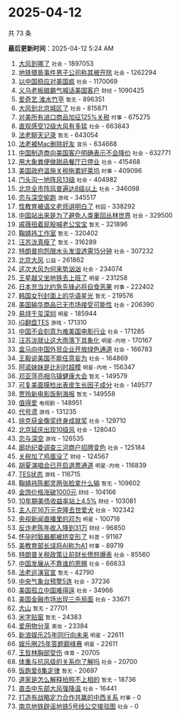 # 2025-04-12

共 73 条


<!-- BEGIN -->

**最后更新时间**：2025-04-12 5:24 AM
1. [大风到哪了](https://m.weibo.cn/search?containerid=100103type%3D1%26t%3D10%26q%3D%23%E5%A4%A7%E9%A3%8E%E5%88%B0%E5%93%AA%E4%BA%86%23&stream_entry_id=31&isnewpage=1&extparam=seat%3D1%26realpos%3D1%26lcate%3D5001%26filter_type%3Drealtimehot%26band_rank%3D1%26c_type%3D31%26dgr%3D0%26flag%3D2%26cate%3D5001%26q%3D%2523%25E5%25A4%25A7%25E9%25A3%258E%25E5%2588%25B0%25E5%2593%25AA%25E4%25BA%2586%2523%26stream_entry_id%3D31%26pos%3D0%26display_time%3D1744389203%26pre_seqid%3D17443892030539392439895) `社会` - 1897053
2. [地铁猥亵事件男子公司称其被开除](https://m.weibo.cn/search?containerid=100103type%3D1%26t%3D10%26q%3D%23%E5%9C%B0%E9%93%81%E7%8C%A5%E4%BA%B5%E4%BA%8B%E4%BB%B6%E7%94%B7%E5%AD%90%E5%85%AC%E5%8F%B8%E7%A7%B0%E5%85%B6%E8%A2%AB%E5%BC%80%E9%99%A4%23&stream_entry_id=31&isnewpage=1&extparam=seat%3D1%26realpos%3D2%26lcate%3D5001%26filter_type%3Drealtimehot%26band_rank%3D2%26c_type%3D31%26dgr%3D0%26flag%3D2%26cate%3D5001%26q%3D%2523%25E5%259C%25B0%25E9%2593%2581%25E7%258C%25A5%25E4%25BA%25B5%25E4%25BA%258B%25E4%25BB%25B6%25E7%2594%25B7%25E5%25AD%2590%25E5%2585%25AC%25E5%258F%25B8%25E7%25A7%25B0%25E5%2585%25B6%25E8%25A2%25AB%25E5%25BC%2580%25E9%2599%25A4%2523%26stream_entry_id%3D31%26pos%3D1%26display_time%3D1744389203%26pre_seqid%3D17443892030539392439895) `社会` - 1262294
3. [以中国稳应对美国疯](https://m.weibo.cn/search?containerid=100103type%3D1%26t%3D10%26q%3D%23%E4%BB%A5%E4%B8%AD%E5%9B%BD%E7%A8%B3%E5%BA%94%E5%AF%B9%E7%BE%8E%E5%9B%BD%E7%96%AF%23&stream_entry_id=31&isnewpage=1&extparam=seat%3D1%26realpos%3D3%26lcate%3D5001%26filter_type%3Drealtimehot%26band_rank%3D3%26c_type%3D31%26dgr%3D0%26flag%3D0%26cate%3D5001%26q%3D%2523%25E4%25BB%25A5%25E4%25B8%25AD%25E5%259B%25BD%25E7%25A8%25B3%25E5%25BA%2594%25E5%25AF%25B9%25E7%25BE%258E%25E5%259B%25BD%25E7%2596%25AF%2523%26stream_entry_id%3D31%26pos%3D2%26display_time%3D1744389203%26pre_seqid%3D17443892030539392439895) `社会` - 1170069
4. [义乌老板娘霸气喊话美国客户](https://m.weibo.cn/search?containerid=100103type%3D1%26t%3D10%26q%3D%23%E4%B9%89%E4%B9%8C%E8%80%81%E6%9D%BF%E5%A8%98%E9%9C%B8%E6%B0%94%E5%96%8A%E8%AF%9D%E7%BE%8E%E5%9B%BD%E5%AE%A2%E6%88%B7%23&stream_entry_id=31&isnewpage=1&extparam=seat%3D1%26realpos%3D4%26lcate%3D5001%26filter_type%3Drealtimehot%26band_rank%3D4%26c_type%3D31%26dgr%3D0%26flag%3D1%26cate%3D5001%26q%3D%2523%25E4%25B9%2589%25E4%25B9%258C%25E8%2580%2581%25E6%259D%25BF%25E5%25A8%2598%25E9%259C%25B8%25E6%25B0%2594%25E5%2596%258A%25E8%25AF%259D%25E7%25BE%258E%25E5%259B%25BD%25E5%25AE%25A2%25E6%2588%25B7%2523%26stream_entry_id%3D31%26pos%3D3%26display_time%3D1744389203%26pre_seqid%3D17443892030539392439895) `财经` - 1090425
5. [爱奇艺 淮水竹亭](https://m.weibo.cn/search?containerid=100103type%3D1%26t%3D10%26q%3D%E7%88%B1%E5%A5%87%E8%89%BA+%E6%B7%AE%E6%B0%B4%E7%AB%B9%E4%BA%AD&stream_entry_id=31&isnewpage=1&extparam=seat%3D1%26realpos%3D5%26lcate%3D5001%26filter_type%3Drealtimehot%26band_rank%3D5%26c_type%3D31%26dgr%3D0%26flag%3D2%26cate%3D5001%26q%3D%25E7%2588%25B1%25E5%25A5%2587%25E8%2589%25BA%2520%25E6%25B7%25AE%25E6%25B0%25B4%25E7%25AB%25B9%25E4%25BA%25AD%26stream_entry_id%3D31%26pos%3D4%26display_time%3D1744389203%26pre_seqid%3D17443892030539392439895) `暂无` - 896351
6. [大风到北京城区了](https://m.weibo.cn/search?containerid=100103type%3D1%26t%3D10%26q%3D%23%E5%A4%A7%E9%A3%8E%E5%88%B0%E5%8C%97%E4%BA%AC%E5%9F%8E%E5%8C%BA%E4%BA%86%23&stream_entry_id=31&isnewpage=1&extparam=seat%3D1%26realpos%3D6%26lcate%3D5001%26filter_type%3Drealtimehot%26band_rank%3D6%26c_type%3D31%26dgr%3D0%26flag%3D0%26cate%3D5001%26q%3D%2523%25E5%25A4%25A7%25E9%25A3%258E%25E5%2588%25B0%25E5%258C%2597%25E4%25BA%25AC%25E5%259F%258E%25E5%258C%25BA%25E4%25BA%2586%2523%26stream_entry_id%3D31%26pos%3D5%26display_time%3D1744389203%26pre_seqid%3D17443892030539392439895) `社会` - 815871
7. [对美所有进口商品加征125%关税](https://m.weibo.cn/search?containerid=100103type%3D1%26t%3D10%26q%3D%23%E5%AF%B9%E7%BE%8E%E6%89%80%E6%9C%89%E8%BF%9B%E5%8F%A3%E5%95%86%E5%93%81%E5%8A%A0%E5%BE%81125%25%E5%85%B3%E7%A8%8E%23&stream_entry_id=31&isnewpage=1&extparam=seat%3D1%26realpos%3D7%26lcate%3D5001%26filter_type%3Drealtimehot%26band_rank%3D7%26c_type%3D31%26dgr%3D0%26flag%3D16%26cate%3D5001%26q%3D%2523%25E5%25AF%25B9%25E7%25BE%258E%25E6%2589%2580%25E6%259C%2589%25E8%25BF%259B%25E5%258F%25A3%25E5%2595%2586%25E5%2593%2581%25E5%258A%25A0%25E5%25BE%2581125%2525%25E5%2585%25B3%25E7%25A8%258E%2523%26stream_entry_id%3D31%26pos%3D7%26display_time%3D1744389203%26pre_seqid%3D17443892030539392439895) `时事` - 675275
8. [直观感受12级大风有多猛](https://m.weibo.cn/search?containerid=100103type%3D1%26t%3D10%26q%3D%23%E7%9B%B4%E8%A7%82%E6%84%9F%E5%8F%9712%E7%BA%A7%E5%A4%A7%E9%A3%8E%E6%9C%89%E5%A4%9A%E7%8C%9B%23&stream_entry_id=31&isnewpage=1&extparam=seat%3D1%26band_rank%3D33%26filter_type%3Drealtimehot%26c_type%3D31%26pos%3D32%26cate%3D5001%26lcate%3D5001%26stream_entry_id%3D31%26q%3D%2523%25E7%259B%25B4%25E8%25A7%2582%25E6%2584%259F%25E5%258F%259712%25E7%25BA%25A7%25E5%25A4%25A7%25E9%25A3%258E%25E6%259C%2589%25E5%25A4%259A%25E7%258C%259B%2523%26realpos%3D33%26dgr%3D0%26flag%3D1%26display_time%3D1744392197%26pre_seqid%3D174439219751003235772154) `社会` - 663843
9. [法老聊天记录](https://m.weibo.cn/search?containerid=100103type%3D1%26t%3D10%26q%3D%23%E6%B3%95%E8%80%81%E8%81%8A%E5%A4%A9%E8%AE%B0%E5%BD%95%23&stream_entry_id=31&isnewpage=1&extparam=seat%3D1%26realpos%3D8%26lcate%3D5001%26filter_type%3Drealtimehot%26band_rank%3D8%26c_type%3D31%26dgr%3D0%26flag%3D2%26cate%3D5001%26q%3D%2523%25E6%25B3%2595%25E8%2580%2581%25E8%2581%258A%25E5%25A4%25A9%25E8%25AE%25B0%25E5%25BD%2595%2523%26stream_entry_id%3D31%26pos%3D8%26display_time%3D1744389203%26pre_seqid%3D17443892030539392439895) `暂无` - 643054
10. [法老被Mac删除好友](https://m.weibo.cn/search?containerid=100103type%3D1%26t%3D10%26q%3D%23%E6%B3%95%E8%80%81%E8%A2%ABMac%E5%88%A0%E9%99%A4%E5%A5%BD%E5%8F%8B%23&stream_entry_id=31&isnewpage=1&extparam=seat%3D1%26realpos%3D13%26lcate%3D5001%26filter_type%3Drealtimehot%26band_rank%3D13%26c_type%3D31%26dgr%3D0%26flag%3D1%26cate%3D5001%26q%3D%2523%25E6%25B3%2595%25E8%2580%2581%25E8%25A2%25ABMac%25E5%2588%25A0%25E9%2599%25A4%25E5%25A5%25BD%25E5%258F%258B%2523%26stream_entry_id%3D31%26pos%3D13%26display_time%3D1744389203%26pre_seqid%3D17443892030539392439895) `音乐` - 634668
11. [中国制造商向美国客户明确表示不会降价](https://m.weibo.cn/search?containerid=100103type%3D1%26t%3D10%26q%3D%23%E4%B8%AD%E5%9B%BD%E5%88%B6%E9%80%A0%E5%95%86%E5%90%91%E7%BE%8E%E5%9B%BD%E5%AE%A2%E6%88%B7%E6%98%8E%E7%A1%AE%E8%A1%A8%E7%A4%BA%E4%B8%8D%E4%BC%9A%E9%99%8D%E4%BB%B7%23&stream_entry_id=31&isnewpage=1&extparam=seat%3D1%26band_rank%3D5%26filter_type%3Drealtimehot%26c_type%3D31%26pos%3D4%26cate%3D5001%26lcate%3D5001%26stream_entry_id%3D31%26q%3D%2523%25E4%25B8%25AD%25E5%259B%25BD%25E5%2588%25B6%25E9%2580%25A0%25E5%2595%2586%25E5%2590%2591%25E7%25BE%258E%25E5%259B%25BD%25E5%25AE%25A2%25E6%2588%25B7%25E6%2598%258E%25E7%25A1%25AE%25E8%25A1%25A8%25E7%25A4%25BA%25E4%25B8%258D%25E4%25BC%259A%25E9%2599%258D%25E4%25BB%25B7%2523%26realpos%3D5%26dgr%3D0%26flag%3D1%26display_time%3D1744392197%26pre_seqid%3D174439219751003235772154) `社会` - 632771
12. [用大象粪便做甜品餐厅已停业](https://m.weibo.cn/search?containerid=100103type%3D1%26t%3D10%26q%3D%23%E7%94%A8%E5%A4%A7%E8%B1%A1%E7%B2%AA%E4%BE%BF%E5%81%9A%E7%94%9C%E5%93%81%E9%A4%90%E5%8E%85%E5%B7%B2%E5%81%9C%E4%B8%9A%23&stream_entry_id=31&isnewpage=1&extparam=seat%3D1%26realpos%3D9%26lcate%3D5001%26filter_type%3Drealtimehot%26band_rank%3D9%26c_type%3D31%26dgr%3D0%26flag%3D0%26cate%3D5001%26q%3D%2523%25E7%2594%25A8%25E5%25A4%25A7%25E8%25B1%25A1%25E7%25B2%25AA%25E4%25BE%25BF%25E5%2581%259A%25E7%2594%259C%25E5%2593%2581%25E9%25A4%2590%25E5%258E%2585%25E5%25B7%25B2%25E5%2581%259C%25E4%25B8%259A%2523%26stream_entry_id%3D31%26pos%3D9%26display_time%3D1744389203%26pre_seqid%3D17443892030539392439895) `社会` - 415468
13. [美国政府滥施关税拖累好莱坞](https://m.weibo.cn/search?containerid=100103type%3D1%26t%3D10%26q%3D%23%E7%BE%8E%E5%9B%BD%E6%94%BF%E5%BA%9C%E6%BB%A5%E6%96%BD%E5%85%B3%E7%A8%8E%E6%8B%96%E7%B4%AF%E5%A5%BD%E8%8E%B1%E5%9D%9E%23&stream_entry_id=31&isnewpage=1&extparam=seat%3D1%26realpos%3D10%26lcate%3D5001%26filter_type%3Drealtimehot%26band_rank%3D10%26c_type%3D31%26dgr%3D0%26flag%3D1%26cate%3D5001%26q%3D%2523%25E7%25BE%258E%25E5%259B%25BD%25E6%2594%25BF%25E5%25BA%259C%25E6%25BB%25A5%25E6%2596%25BD%25E5%2585%25B3%25E7%25A8%258E%25E6%258B%2596%25E7%25B4%25AF%25E5%25A5%25BD%25E8%258E%25B1%25E5%259D%259E%2523%26stream_entry_id%3D31%26pos%3D10%26display_time%3D1744389203%26pre_seqid%3D17443892030539392439895) `时事` - 409096
14. [门头沟一地阵风13级](https://m.weibo.cn/search?containerid=100103type%3D1%26t%3D10%26q%3D%23%E9%97%A8%E5%A4%B4%E6%B2%9F%E4%B8%80%E5%9C%B0%E9%98%B5%E9%A3%8E13%E7%BA%A7%23&stream_entry_id=31&isnewpage=1&extparam=seat%3D1%26realpos%3D11%26lcate%3D5001%26filter_type%3Drealtimehot%26band_rank%3D11%26c_type%3D31%26dgr%3D0%26flag%3D1%26cate%3D5001%26q%3D%2523%25E9%2597%25A8%25E5%25A4%25B4%25E6%25B2%259F%25E4%25B8%2580%25E5%259C%25B0%25E9%2598%25B5%25E9%25A3%258E13%25E7%25BA%25A7%2523%26stream_entry_id%3D31%26pos%3D11%26display_time%3D1744389203%26pre_seqid%3D17443892030539392439895) `社会` - 404982
15. [北京全市阵风普遍达8级以上](https://m.weibo.cn/search?containerid=100103type%3D1%26t%3D10%26q%3D%23%E5%8C%97%E4%BA%AC%E5%85%A8%E5%B8%82%E9%98%B5%E9%A3%8E%E6%99%AE%E9%81%8D%E8%BE%BE8%E7%BA%A7%E4%BB%A5%E4%B8%8A%23&stream_entry_id=31&isnewpage=1&extparam=seat%3D1%26realpos%3D20%26lcate%3D5001%26filter_type%3Drealtimehot%26band_rank%3D20%26c_type%3D31%26dgr%3D0%26flag%3D1%26cate%3D5001%26q%3D%2523%25E5%258C%2597%25E4%25BA%25AC%25E5%2585%25A8%25E5%25B8%2582%25E9%2598%25B5%25E9%25A3%258E%25E6%2599%25AE%25E9%2581%258D%25E8%25BE%25BE8%25E7%25BA%25A7%25E4%25BB%25A5%25E4%25B8%258A%2523%26stream_entry_id%3D31%26pos%3D20%26display_time%3D1744389203%26pre_seqid%3D17443892030539392439895) `社会` - 346098
16. [恋与深空偷跑](https://m.weibo.cn/search?containerid=100103type%3D1%26t%3D10%26q%3D%E6%81%8B%E4%B8%8E%E6%B7%B1%E7%A9%BA%E5%81%B7%E8%B7%91&stream_entry_id=31&isnewpage=1&extparam=seat%3D1%26cate%3D5001%26q%3D%25E6%2581%258B%25E4%25B8%258E%25E6%25B7%25B1%25E7%25A9%25BA%25E5%2581%25B7%25E8%25B7%2591%26dgr%3D0%26stream_entry_id%3D31%26pos%3D4%26flag%3D1%26band_rank%3D5%26filter_type%3Drealtimehot%26lcate%3D5001%26c_type%3D31%26realpos%3D5%26display_time%3D1744396569%26pre_seqid%3D174439656975604121693137) `游戏` - 345517
17. [性教育被语文老师讲明白了](https://m.weibo.cn/search?containerid=100103type%3D1%26t%3D10%26q%3D%23%E6%80%A7%E6%95%99%E8%82%B2%E8%A2%AB%E8%AF%AD%E6%96%87%E8%80%81%E5%B8%88%E8%AE%B2%E6%98%8E%E7%99%BD%E4%BA%86%23&stream_entry_id=31&isnewpage=1&extparam=seat%3D1%26realpos%3D49%26lcate%3D5001%26filter_type%3Drealtimehot%26band_rank%3D49%26c_type%3D31%26dgr%3D0%26flag%3D1%26cate%3D5001%26q%3D%2523%25E6%2580%25A7%25E6%2595%2599%25E8%2582%25B2%25E8%25A2%25AB%25E8%25AF%25AD%25E6%2596%2587%25E8%2580%2581%25E5%25B8%2588%25E8%25AE%25B2%25E6%2598%258E%25E7%2599%25BD%25E4%25BA%2586%2523%26stream_entry_id%3D31%26pos%3D49%26display_time%3D1744389203%26pre_seqid%3D17443892030539392439895) `校园` - 338292
18. [中国站出来是为了避免人类重回丛林世界](https://m.weibo.cn/search?containerid=100103type%3D1%26t%3D10%26q%3D%23%E4%B8%AD%E5%9B%BD%E7%AB%99%E5%87%BA%E6%9D%A5%E6%98%AF%E4%B8%BA%E4%BA%86%E9%81%BF%E5%85%8D%E4%BA%BA%E7%B1%BB%E9%87%8D%E5%9B%9E%E4%B8%9B%E6%9E%97%E4%B8%96%E7%95%8C%23&stream_entry_id=31&isnewpage=1&extparam=seat%3D1%26realpos%3D12%26lcate%3D5001%26filter_type%3Drealtimehot%26band_rank%3D12%26c_type%3D31%26dgr%3D0%26flag%3D0%26cate%3D5001%26q%3D%2523%25E4%25B8%25AD%25E5%259B%25BD%25E7%25AB%2599%25E5%2587%25BA%25E6%259D%25A5%25E6%2598%25AF%25E4%25B8%25BA%25E4%25BA%2586%25E9%2581%25BF%25E5%2585%258D%25E4%25BA%25BA%25E7%25B1%25BB%25E9%2587%258D%25E5%259B%259E%25E4%25B8%259B%25E6%259E%2597%25E4%25B8%2596%25E7%2595%258C%2523%26stream_entry_id%3D31%26pos%3D12%26display_time%3D1744389203%26pre_seqid%3D17443892030539392439895) `社会` - 329500
19. [戚薇扭着屁股喊老公宝宝](https://m.weibo.cn/search?containerid=100103type%3D1%26t%3D10%26q%3D%E6%88%9A%E8%96%87%E6%89%AD%E7%9D%80%E5%B1%81%E8%82%A1%E5%96%8A%E8%80%81%E5%85%AC%E5%AE%9D%E5%AE%9D&stream_entry_id=31&isnewpage=1&extparam=seat%3D1%26realpos%3D14%26lcate%3D5001%26filter_type%3Drealtimehot%26band_rank%3D14%26c_type%3D31%26dgr%3D0%26flag%3D2%26cate%3D5001%26q%3D%25E6%2588%259A%25E8%2596%2587%25E6%2589%25AD%25E7%259D%2580%25E5%25B1%2581%25E8%2582%25A1%25E5%2596%258A%25E8%2580%2581%25E5%2585%25AC%25E5%25AE%259D%25E5%25AE%259D%26stream_entry_id%3D31%26pos%3D14%26display_time%3D1744389203%26pre_seqid%3D17443892030539392439895) `暂无` - 321896
20. [鞠婧祎工作室](https://m.weibo.cn/search?containerid=100103type%3D1%26t%3D10%26q%3D%E9%9E%A0%E5%A9%A7%E7%A5%8E%E5%B7%A5%E4%BD%9C%E5%AE%A4&stream_entry_id=31&isnewpage=1&extparam=seat%3D1%26realpos%3D48%26lcate%3D5001%26filter_type%3Drealtimehot%26band_rank%3D48%26c_type%3D31%26dgr%3D0%26flag%3D1%26cate%3D5001%26q%3D%25E9%259E%25A0%25E5%25A9%25A7%25E7%25A5%258E%25E5%25B7%25A5%25E4%25BD%259C%25E5%25AE%25A4%26stream_entry_id%3D31%26pos%3D48%26display_time%3D1744389203%26pre_seqid%3D17443892030539392439895) `暂无` - 320402
21. [汪苏泷真瘦了](https://m.weibo.cn/search?containerid=100103type%3D1%26t%3D10%26q%3D%E6%B1%AA%E8%8B%8F%E6%B3%B7%E7%9C%9F%E7%98%A6%E4%BA%86&stream_entry_id=31&isnewpage=1&extparam=seat%3D1%26realpos%3D15%26lcate%3D5001%26filter_type%3Drealtimehot%26band_rank%3D15%26c_type%3D31%26dgr%3D0%26flag%3D1%26cate%3D5001%26q%3D%25E6%25B1%25AA%25E8%258B%258F%25E6%25B3%25B7%25E7%259C%259F%25E7%2598%25A6%25E4%25BA%2586%26stream_entry_id%3D31%26pos%3D15%26display_time%3D1744389203%26pre_seqid%3D17443892030539392439895) `暂无` - 316289
22. [特朗普抱怨限水头发湿透需15分钟](https://m.weibo.cn/search?containerid=100103type%3D1%26t%3D10%26q%3D%23%E7%89%B9%E6%9C%97%E6%99%AE%E6%8A%B1%E6%80%A8%E9%99%90%E6%B0%B4%E5%A4%B4%E5%8F%91%E6%B9%BF%E9%80%8F%E9%9C%8015%E5%88%86%E9%92%9F%23&stream_entry_id=31&isnewpage=1&extparam=seat%3D1%26realpos%3D21%26lcate%3D5001%26filter_type%3Drealtimehot%26band_rank%3D21%26c_type%3D31%26dgr%3D0%26flag%3D0%26cate%3D5001%26q%3D%2523%25E7%2589%25B9%25E6%259C%2597%25E6%2599%25AE%25E6%258A%25B1%25E6%2580%25A8%25E9%2599%2590%25E6%25B0%25B4%25E5%25A4%25B4%25E5%258F%2591%25E6%25B9%25BF%25E9%2580%258F%25E9%259C%258015%25E5%2588%2586%25E9%2592%259F%2523%26stream_entry_id%3D31%26pos%3D21%26display_time%3D1744389203%26pre_seqid%3D17443892030539392439895) `社会` - 307232
23. [北京大风](https://m.weibo.cn/search?containerid=100103type%3D1%26t%3D10%26q%3D%E5%8C%97%E4%BA%AC%E5%A4%A7%E9%A3%8E&stream_entry_id=31&isnewpage=1&extparam=seat%3D1%26realpos%3D16%26lcate%3D5001%26filter_type%3Drealtimehot%26band_rank%3D16%26c_type%3D31%26dgr%3D0%26flag%3D0%26cate%3D5001%26q%3D%25E5%258C%2597%25E4%25BA%25AC%25E5%25A4%25A7%25E9%25A3%258E%26stream_entry_id%3D31%26pos%3D16%26display_time%3D1744389203%26pre_seqid%3D17443892030539392439895) `公益` - 261862
24. [这次大风为何来势汹汹](https://m.weibo.cn/search?containerid=100103type%3D1%26t%3D10%26q%3D%23%E8%BF%99%E6%AC%A1%E5%A4%A7%E9%A3%8E%E4%B8%BA%E4%BD%95%E6%9D%A5%E5%8A%BF%E6%B1%B9%E6%B1%B9%23&stream_entry_id=31&isnewpage=1&extparam=seat%3D1%26cate%3D5001%26q%3D%2523%25E8%25BF%2599%25E6%25AC%25A1%25E5%25A4%25A7%25E9%25A3%258E%25E4%25B8%25BA%25E4%25BD%2595%25E6%259D%25A5%25E5%258A%25BF%25E6%25B1%25B9%25E6%25B1%25B9%2523%26dgr%3D0%26stream_entry_id%3D31%26pos%3D9%26flag%3D1%26band_rank%3D10%26filter_type%3Drealtimehot%26lcate%3D5001%26c_type%3D31%26realpos%3D10%26display_time%3D1744396569%26pre_seqid%3D174439656975604121693137) `社会` - 234074
25. [王星越又坐地铁去上班了](https://m.weibo.cn/search?containerid=100103type%3D1%26t%3D10%26q%3D%23%E7%8E%8B%E6%98%9F%E8%B6%8A%E5%8F%88%E5%9D%90%E5%9C%B0%E9%93%81%E5%8E%BB%E4%B8%8A%E7%8F%AD%E4%BA%86%23&stream_entry_id=31&isnewpage=1&extparam=seat%3D1%26realpos%3D17%26lcate%3D5001%26filter_type%3Drealtimehot%26band_rank%3D17%26c_type%3D31%26dgr%3D0%26flag%3D1%26cate%3D5001%26q%3D%2523%25E7%258E%258B%25E6%2598%259F%25E8%25B6%258A%25E5%258F%2588%25E5%259D%2590%25E5%259C%25B0%25E9%2593%2581%25E5%258E%25BB%25E4%25B8%258A%25E7%258F%25AD%25E4%25BA%2586%2523%26stream_entry_id%3D31%26pos%3D17%26display_time%3D1744389203%26pre_seqid%3D17443892030539392439895) `明星` - 231258
26. [日本充当北约急先锋必将自食恶果](https://m.weibo.cn/search?containerid=100103type%3D1%26t%3D10%26q%3D%23%E6%97%A5%E6%9C%AC%E5%85%85%E5%BD%93%E5%8C%97%E7%BA%A6%E6%80%A5%E5%85%88%E9%94%8B%E5%BF%85%E5%B0%86%E8%87%AA%E9%A3%9F%E6%81%B6%E6%9E%9C%23&stream_entry_id=31&isnewpage=1&extparam=seat%3D1%26realpos%3D18%26lcate%3D5001%26filter_type%3Drealtimehot%26band_rank%3D18%26c_type%3D31%26dgr%3D0%26flag%3D0%26cate%3D5001%26q%3D%2523%25E6%2597%25A5%25E6%259C%25AC%25E5%2585%2585%25E5%25BD%2593%25E5%258C%2597%25E7%25BA%25A6%25E6%2580%25A5%25E5%2585%2588%25E9%2594%258B%25E5%25BF%2585%25E5%25B0%2586%25E8%2587%25AA%25E9%25A3%259F%25E6%2581%25B6%25E6%259E%259C%2523%26stream_entry_id%3D31%26pos%3D18%26display_time%3D1744389203%26pre_seqid%3D17443892030539392439895) `时事` - 222402
27. [韩国女刊封面上的华语星光](https://m.weibo.cn/search?containerid=100103type%3D1%26t%3D10%26q%3D%E9%9F%A9%E5%9B%BD%E5%A5%B3%E5%88%8A%E5%B0%81%E9%9D%A2%E4%B8%8A%E7%9A%84%E5%8D%8E%E8%AF%AD%E6%98%9F%E5%85%89&stream_entry_id=31&isnewpage=1&extparam=seat%3D1%26realpos%3D19%26lcate%3D5001%26filter_type%3Drealtimehot%26band_rank%3D19%26c_type%3D31%26dgr%3D0%26flag%3D1%26cate%3D5001%26q%3D%25E9%259F%25A9%25E5%259B%25BD%25E5%25A5%25B3%25E5%2588%258A%25E5%25B0%2581%25E9%259D%25A2%25E4%25B8%258A%25E7%259A%2584%25E5%258D%258E%25E8%25AF%25AD%25E6%2598%259F%25E5%2585%2589%26stream_entry_id%3D31%26pos%3D19%26display_time%3D1744389203%26pre_seqid%3D17443892030539392439895) `暂无` - 219576
28. [美国输华商品已无市场接受可能性](https://m.weibo.cn/search?containerid=100103type%3D1%26t%3D10%26q%3D%23%E7%BE%8E%E5%9B%BD%E8%BE%93%E5%8D%8E%E5%95%86%E5%93%81%E5%B7%B2%E6%97%A0%E5%B8%82%E5%9C%BA%E6%8E%A5%E5%8F%97%E5%8F%AF%E8%83%BD%E6%80%A7%23&stream_entry_id=31&isnewpage=1&extparam=seat%3D1%26realpos%3D22%26lcate%3D5001%26filter_type%3Drealtimehot%26band_rank%3D22%26c_type%3D31%26dgr%3D0%26flag%3D0%26cate%3D5001%26q%3D%2523%25E7%25BE%258E%25E5%259B%25BD%25E8%25BE%2593%25E5%258D%258E%25E5%2595%2586%25E5%2593%2581%25E5%25B7%25B2%25E6%2597%25A0%25E5%25B8%2582%25E5%259C%25BA%25E6%258E%25A5%25E5%258F%2597%25E5%258F%25AF%25E8%2583%25BD%25E6%2580%25A7%2523%26stream_entry_id%3D31%26pos%3D22%26display_time%3D1744389203%26pre_seqid%3D17443892030539392439895) `社会` - 206390
29. [易烊千玺深圳](https://m.weibo.cn/search?containerid=100103type%3D1%26t%3D10%26q%3D%E6%98%93%E7%83%8A%E5%8D%83%E7%8E%BA%E6%B7%B1%E5%9C%B3&stream_entry_id=31&isnewpage=1&extparam=seat%3D1%26realpos%3D23%26lcate%3D5001%26filter_type%3Drealtimehot%26band_rank%3D23%26c_type%3D31%26dgr%3D0%26flag%3D0%26cate%3D5001%26q%3D%25E6%2598%2593%25E7%2583%258A%25E5%258D%2583%25E7%258E%25BA%25E6%25B7%25B1%25E5%259C%25B3%26stream_entry_id%3D31%26pos%3D23%26display_time%3D1744389203%26pre_seqid%3D17443892030539392439895) `明星` - 185944
30. [iG翻盘TES](https://m.weibo.cn/search?containerid=100103type%3D1%26t%3D10%26q%3D%23iG%E7%BF%BB%E7%9B%98TES%23&stream_entry_id=31&isnewpage=1&extparam=seat%3D1%26realpos%3D24%26lcate%3D5001%26filter_type%3Drealtimehot%26band_rank%3D24%26c_type%3D31%26dgr%3D0%26flag%3D0%26cate%3D5001%26q%3D%2523iG%25E7%25BF%25BB%25E7%259B%2598TES%2523%26stream_entry_id%3D31%26pos%3D24%26display_time%3D1744389203%26pre_seqid%3D17443892030539392439895) `游戏` - 171310
31. [中国不会刻意为难美国电影行业](https://m.weibo.cn/search?containerid=100103type%3D1%26t%3D10%26q%3D%23%E4%B8%AD%E5%9B%BD%E4%B8%8D%E4%BC%9A%E5%88%BB%E6%84%8F%E4%B8%BA%E9%9A%BE%E7%BE%8E%E5%9B%BD%E7%94%B5%E5%BD%B1%E8%A1%8C%E4%B8%9A%23&stream_entry_id=31&isnewpage=1&extparam=seat%3D1%26realpos%3D25%26lcate%3D5001%26filter_type%3Drealtimehot%26band_rank%3D25%26c_type%3D31%26dgr%3D0%26flag%3D1%26cate%3D5001%26q%3D%2523%25E4%25B8%25AD%25E5%259B%25BD%25E4%25B8%258D%25E4%25BC%259A%25E5%2588%25BB%25E6%2584%258F%25E4%25B8%25BA%25E9%259A%25BE%25E7%25BE%258E%25E5%259B%25BD%25E7%2594%25B5%25E5%25BD%25B1%25E8%25A1%258C%25E4%25B8%259A%2523%26stream_entry_id%3D31%26pos%3D25%26display_time%3D1744389203%26pre_seqid%3D17443892030539392439895) `社会` - 171285
32. [汪苏泷就让这大雨落下具象化](https://m.weibo.cn/search?containerid=100103type%3D1%26t%3D10%26q%3D%23%E6%B1%AA%E8%8B%8F%E6%B3%B7%E5%B0%B1%E8%AE%A9%E8%BF%99%E5%A4%A7%E9%9B%A8%E8%90%BD%E4%B8%8B%E5%85%B7%E8%B1%A1%E5%8C%96%23&stream_entry_id=31&isnewpage=1&extparam=seat%3D1%26realpos%3D26%26lcate%3D5001%26filter_type%3Drealtimehot%26band_rank%3D26%26c_type%3D31%26dgr%3D0%26flag%3D1%26cate%3D5001%26q%3D%2523%25E6%25B1%25AA%25E8%258B%258F%25E6%25B3%25B7%25E5%25B0%25B1%25E8%25AE%25A9%25E8%25BF%2599%25E5%25A4%25A7%25E9%259B%25A8%25E8%2590%25BD%25E4%25B8%258B%25E5%2585%25B7%25E8%25B1%25A1%25E5%258C%2596%2523%26stream_entry_id%3D31%26pos%3D26%26display_time%3D1744389203%26pre_seqid%3D17443892030539392439895) `明星-内地` - 170167
33. [盒马向中国外贸企业开放绿色通道](https://m.weibo.cn/search?containerid=100103type%3D1%26t%3D10%26q%3D%23%E7%9B%92%E9%A9%AC%E5%90%91%E4%B8%AD%E5%9B%BD%E5%A4%96%E8%B4%B8%E4%BC%81%E4%B8%9A%E5%BC%80%E6%94%BE%E7%BB%BF%E8%89%B2%E9%80%9A%E9%81%93%23&stream_entry_id=31&isnewpage=1&extparam=seat%3D1%26realpos%3D27%26lcate%3D5001%26filter_type%3Drealtimehot%26band_rank%3D27%26c_type%3D31%26dgr%3D0%26flag%3D0%26cate%3D5001%26q%3D%2523%25E7%259B%2592%25E9%25A9%25AC%25E5%2590%2591%25E4%25B8%25AD%25E5%259B%25BD%25E5%25A4%2596%25E8%25B4%25B8%25E4%25BC%2581%25E4%25B8%259A%25E5%25BC%2580%25E6%2594%25BE%25E7%25BB%25BF%25E8%2589%25B2%25E9%2580%259A%25E9%2581%2593%2523%26stream_entry_id%3D31%26pos%3D27%26display_time%3D1744389203%26pre_seqid%3D17443892030539392439895) `社会` - 166783
34. [王毅说美国不能任意妄为](https://m.weibo.cn/search?containerid=100103type%3D1%26t%3D10%26q%3D%23%E7%8E%8B%E6%AF%85%E8%AF%B4%E7%BE%8E%E5%9B%BD%E4%B8%8D%E8%83%BD%E4%BB%BB%E6%84%8F%E5%A6%84%E4%B8%BA%23&stream_entry_id=31&isnewpage=1&extparam=seat%3D1%26realpos%3D28%26lcate%3D5001%26filter_type%3Drealtimehot%26band_rank%3D28%26c_type%3D31%26dgr%3D0%26flag%3D1%26cate%3D5001%26q%3D%2523%25E7%258E%258B%25E6%25AF%2585%25E8%25AF%25B4%25E7%25BE%258E%25E5%259B%25BD%25E4%25B8%258D%25E8%2583%25BD%25E4%25BB%25BB%25E6%2584%258F%25E5%25A6%2584%25E4%25B8%25BA%2523%26stream_entry_id%3D31%26pos%3D28%26display_time%3D1744389203%26pre_seqid%3D17443892030539392439895) `社会` - 164869
35. [阿诺妹妹是比利时超模](https://m.weibo.cn/search?containerid=100103type%3D1%26t%3D10%26q%3D%23%E9%98%BF%E8%AF%BA%E5%A6%B9%E5%A6%B9%E6%98%AF%E6%AF%94%E5%88%A9%E6%97%B6%E8%B6%85%E6%A8%A1%23&stream_entry_id=31&isnewpage=1&extparam=seat%3D1%26realpos%3D29%26lcate%3D5001%26filter_type%3Drealtimehot%26band_rank%3D29%26c_type%3D31%26dgr%3D0%26flag%3D0%26cate%3D5001%26q%3D%2523%25E9%2598%25BF%25E8%25AF%25BA%25E5%25A6%25B9%25E5%25A6%25B9%25E6%2598%25AF%25E6%25AF%2594%25E5%2588%25A9%25E6%2597%25B6%25E8%25B6%2585%25E6%25A8%25A1%2523%26stream_entry_id%3D31%26pos%3D29%26display_time%3D1744389203%26pre_seqid%3D17443892030539392439895) `明星-内地` - 156347
36. [邓亚萍亮相乌镇健康大会](https://m.weibo.cn/search?containerid=100103type%3D1%26t%3D10%26q%3D%E9%82%93%E4%BA%9A%E8%90%8D%E4%BA%AE%E7%9B%B8%E4%B9%8C%E9%95%87%E5%81%A5%E5%BA%B7%E5%A4%A7%E4%BC%9A&stream_entry_id=31&isnewpage=1&extparam=seat%3D1%26realpos%3D30%26lcate%3D5001%26filter_type%3Drealtimehot%26band_rank%3D30%26c_type%3D31%26dgr%3D0%26flag%3D1%26cate%3D5001%26q%3D%25E9%2582%2593%25E4%25BA%259A%25E8%2590%258D%25E4%25BA%25AE%25E7%259B%25B8%25E4%25B9%258C%25E9%2595%2587%25E5%2581%25A5%25E5%25BA%25B7%25E5%25A4%25A7%25E4%25BC%259A%26stream_entry_id%3D31%26pos%3D30%26display_time%3D1744389203%26pre_seqid%3D17443892030539392439895) `暂无` - 149579
37. [可复美面膜检出表皮生长因子成分](https://m.weibo.cn/search?containerid=100103type%3D1%26t%3D10%26q%3D%23%E5%8F%AF%E5%A4%8D%E7%BE%8E%E9%9D%A2%E8%86%9C%E6%A3%80%E5%87%BA%E8%A1%A8%E7%9A%AE%E7%94%9F%E9%95%BF%E5%9B%A0%E5%AD%90%E6%88%90%E5%88%86%23&stream_entry_id=31&isnewpage=1&extparam=seat%3D1%26realpos%3D31%26lcate%3D5001%26filter_type%3Drealtimehot%26band_rank%3D31%26c_type%3D31%26dgr%3D0%26flag%3D0%26cate%3D5001%26q%3D%2523%25E5%258F%25AF%25E5%25A4%258D%25E7%25BE%258E%25E9%259D%25A2%25E8%2586%259C%25E6%25A3%2580%25E5%2587%25BA%25E8%25A1%25A8%25E7%259A%25AE%25E7%2594%259F%25E9%2595%25BF%25E5%259B%25A0%25E5%25AD%2590%25E6%2588%2590%25E5%2588%2586%2523%26stream_entry_id%3D31%26pos%3D31%26display_time%3D1744389203%26pre_seqid%3D17443892030539392439895) `社会` - 149577
38. [贾玲新电影饭制海报](https://m.weibo.cn/search?containerid=100103type%3D1%26t%3D10%26q%3D%23%E8%B4%BE%E7%8E%B2%E6%96%B0%E7%94%B5%E5%BD%B1%E9%A5%AD%E5%88%B6%E6%B5%B7%E6%8A%A5%23&stream_entry_id=31&isnewpage=1&extparam=seat%3D1%26realpos%3D32%26lcate%3D5001%26filter_type%3Drealtimehot%26band_rank%3D32%26c_type%3D31%26dgr%3D0%26flag%3D0%26cate%3D5001%26q%3D%2523%25E8%25B4%25BE%25E7%258E%25B2%25E6%2596%25B0%25E7%2594%25B5%25E5%25BD%25B1%25E9%25A5%25AD%25E5%2588%25B6%25E6%25B5%25B7%25E6%258A%25A5%2523%26stream_entry_id%3D31%26pos%3D32%26display_time%3D1744389203%26pre_seqid%3D17443892030539392439895) `暂无` - 149558
39. [值得爱](https://m.weibo.cn/search?containerid=100103type%3D1%26t%3D10%26q%3D%E5%80%BC%E5%BE%97%E7%88%B1&stream_entry_id=31&isnewpage=1&extparam=seat%3D1%26realpos%3D33%26lcate%3D5001%26filter_type%3Drealtimehot%26band_rank%3D33%26c_type%3D31%26dgr%3D0%26flag%3D1%26cate%3D5001%26q%3D%25E5%2580%25BC%25E5%25BE%2597%25E7%2588%25B1%26stream_entry_id%3D31%26pos%3D33%26display_time%3D1744389203%26pre_seqid%3D17443892030539392439895) `电视剧` - 148951
40. [代号鸢](https://m.weibo.cn/search?containerid=100103type%3D1%26t%3D10%26q%3D%E4%BB%A3%E5%8F%B7%E9%B8%A2&stream_entry_id=31&isnewpage=1&extparam=seat%3D1%26realpos%3D34%26lcate%3D5001%26filter_type%3Drealtimehot%26band_rank%3D34%26c_type%3D31%26dgr%3D0%26flag%3D1%26cate%3D5001%26q%3D%25E4%25BB%25A3%25E5%258F%25B7%25E9%25B8%25A2%26stream_entry_id%3D31%26pos%3D34%26display_time%3D1744389203%26pre_seqid%3D17443892030539392439895) `游戏` - 131235
41. [徐克获金像奖终身成就奖](https://m.weibo.cn/search?containerid=100103type%3D1%26t%3D10%26q%3D%23%E5%BE%90%E5%85%8B%E8%8E%B7%E9%87%91%E5%83%8F%E5%A5%96%E7%BB%88%E8%BA%AB%E6%88%90%E5%B0%B1%E5%A5%96%23&stream_entry_id=31&isnewpage=1&extparam=seat%3D1%26realpos%3D35%26lcate%3D5001%26filter_type%3Drealtimehot%26band_rank%3D35%26c_type%3D31%26dgr%3D0%26flag%3D0%26cate%3D5001%26q%3D%2523%25E5%25BE%2590%25E5%2585%258B%25E8%258E%25B7%25E9%2587%2591%25E5%2583%258F%25E5%25A5%2596%25E7%25BB%2588%25E8%25BA%25AB%25E6%2588%2590%25E5%25B0%25B1%25E5%25A5%2596%2523%26stream_entry_id%3D31%26pos%3D35%26display_time%3D1744389203%26pre_seqid%3D17443892030539392439895) `社会` - 129710
42. [北京延庆出现10级风](https://m.weibo.cn/search?containerid=100103type%3D1%26t%3D10%26q%3D%23%E5%8C%97%E4%BA%AC%E5%BB%B6%E5%BA%86%E5%87%BA%E7%8E%B010%E7%BA%A7%E9%A3%8E%23&stream_entry_id=31&isnewpage=1&extparam=seat%3D1%26realpos%3D36%26lcate%3D5001%26filter_type%3Drealtimehot%26band_rank%3D36%26c_type%3D31%26dgr%3D0%26flag%3D0%26cate%3D5001%26q%3D%2523%25E5%258C%2597%25E4%25BA%25AC%25E5%25BB%25B6%25E5%25BA%2586%25E5%2587%25BA%25E7%258E%25B010%25E7%25BA%25A7%25E9%25A3%258E%2523%26stream_entry_id%3D31%26pos%3D36%26display_time%3D1744389203%26pre_seqid%3D17443892030539392439895) `社会` - 128040
43. [恋与深空](https://m.weibo.cn/search?containerid=100103type%3D1%26t%3D10%26q%3D%23%E6%81%8B%E4%B8%8E%E6%B7%B1%E7%A9%BA%23&stream_entry_id=31&isnewpage=1&extparam=seat%3D1%26cate%3D5001%26q%3D%2523%25E6%2581%258B%25E4%25B8%258E%25E6%25B7%25B1%25E7%25A9%25BA%2523%26dgr%3D0%26stream_entry_id%3D31%26pos%3D20%26flag%3D1%26band_rank%3D21%26filter_type%3Drealtimehot%26lcate%3D5001%26c_type%3D31%26realpos%3D21%26display_time%3D1744396569%26pre_seqid%3D174439656975604121693137) `游戏` - 126535
44. [廊坊纪委调查三河商户招牌变色](https://m.weibo.cn/search?containerid=100103type%3D1%26t%3D10%26q%3D%23%E5%BB%8A%E5%9D%8A%E7%BA%AA%E5%A7%94%E8%B0%83%E6%9F%A5%E4%B8%89%E6%B2%B3%E5%95%86%E6%88%B7%E6%8B%9B%E7%89%8C%E5%8F%98%E8%89%B2%23&stream_entry_id=31&isnewpage=1&extparam=seat%3D1%26realpos%3D37%26lcate%3D5001%26filter_type%3Drealtimehot%26band_rank%3D37%26c_type%3D31%26dgr%3D0%26flag%3D0%26cate%3D5001%26q%3D%2523%25E5%25BB%258A%25E5%259D%258A%25E7%25BA%25AA%25E5%25A7%2594%25E8%25B0%2583%25E6%259F%25A5%25E4%25B8%2589%25E6%25B2%25B3%25E5%2595%2586%25E6%2588%25B7%25E6%258B%259B%25E7%2589%258C%25E5%258F%2598%25E8%2589%25B2%2523%26stream_entry_id%3D31%26pos%3D37%26display_time%3D1744389203%26pre_seqid%3D17443892030539392439895) `社会` - 125184
45. [关税加了鸡蛋没了](https://m.weibo.cn/search?containerid=100103type%3D1%26t%3D10%26q%3D%23%E5%85%B3%E7%A8%8E%E5%8A%A0%E4%BA%86%E9%B8%A1%E8%9B%8B%E6%B2%A1%E4%BA%86%23&stream_entry_id=31&isnewpage=1&extparam=seat%3D1%26realpos%3D38%26lcate%3D5001%26filter_type%3Drealtimehot%26band_rank%3D38%26c_type%3D31%26dgr%3D0%26flag%3D0%26cate%3D5001%26q%3D%2523%25E5%2585%25B3%25E7%25A8%258E%25E5%258A%25A0%25E4%25BA%2586%25E9%25B8%25A1%25E8%259B%258B%25E6%25B2%25A1%25E4%25BA%2586%2523%26stream_entry_id%3D31%26pos%3D38%26display_time%3D1744389203%26pre_seqid%3D17443892030539392439895) `财经` - 124567
46. [胡夏演唱会已开启退票通道](https://m.weibo.cn/search?containerid=100103type%3D1%26t%3D10%26q%3D%23%E8%83%A1%E5%A4%8F%E6%BC%94%E5%94%B1%E4%BC%9A%E5%B7%B2%E5%BC%80%E5%90%AF%E9%80%80%E7%A5%A8%E9%80%9A%E9%81%93%23&stream_entry_id=31&isnewpage=1&extparam=seat%3D1%26realpos%3D39%26lcate%3D5001%26filter_type%3Drealtimehot%26band_rank%3D39%26c_type%3D31%26dgr%3D0%26flag%3D0%26cate%3D5001%26q%3D%2523%25E8%2583%25A1%25E5%25A4%258F%25E6%25BC%2594%25E5%2594%25B1%25E4%25BC%259A%25E5%25B7%25B2%25E5%25BC%2580%25E5%2590%25AF%25E9%2580%2580%25E7%25A5%25A8%25E9%2580%259A%25E9%2581%2593%2523%26stream_entry_id%3D31%26pos%3D39%26display_time%3D1744389203%26pre_seqid%3D17443892030539392439895) `明星-内地` - 116839
47. [TES状态](https://m.weibo.cn/search?containerid=100103type%3D1%26t%3D10%26q%3DTES%E7%8A%B6%E6%80%81&stream_entry_id=31&isnewpage=1&extparam=seat%3D1%26realpos%3D40%26lcate%3D5001%26filter_type%3Drealtimehot%26band_rank%3D40%26c_type%3D31%26dgr%3D0%26flag%3D1%26cate%3D5001%26q%3DTES%25E7%258A%25B6%25E6%2580%2581%26stream_entry_id%3D31%26pos%3D40%26display_time%3D1744389203%26pre_seqid%3D17443892030539392439895) `游戏` - 116715
48. [鞠婧祎陈都灵两张脸拿什么输](https://m.weibo.cn/search?containerid=100103type%3D1%26t%3D10%26q%3D%E9%9E%A0%E5%A9%A7%E7%A5%8E%E9%99%88%E9%83%BD%E7%81%B5%E4%B8%A4%E5%BC%A0%E8%84%B8%E6%8B%BF%E4%BB%80%E4%B9%88%E8%BE%93&stream_entry_id=31&isnewpage=1&extparam=seat%3D1%26realpos%3D41%26lcate%3D5001%26filter_type%3Drealtimehot%26band_rank%3D41%26c_type%3D31%26dgr%3D0%26flag%3D0%26cate%3D5001%26q%3D%25E9%259E%25A0%25E5%25A9%25A7%25E7%25A5%258E%25E9%2599%2588%25E9%2583%25BD%25E7%2581%25B5%25E4%25B8%25A4%25E5%25BC%25A0%25E8%2584%25B8%25E6%258B%25BF%25E4%25BB%2580%25E4%25B9%2588%25E8%25BE%2593%26stream_entry_id%3D31%26pos%3D41%26display_time%3D1744389203%26pre_seqid%3D17443892030539392439895) `暂无` - 109602
49. [金饰价格涨破1000元](https://m.weibo.cn/search?containerid=100103type%3D1%26t%3D10%26q%3D%23%E9%87%91%E9%A5%B0%E4%BB%B7%E6%A0%BC%E6%B6%A8%E7%A0%B41000%E5%85%83%23&stream_entry_id=31&isnewpage=1&extparam=seat%3D1%26realpos%3D42%26lcate%3D5001%26filter_type%3Drealtimehot%26band_rank%3D42%26c_type%3D31%26dgr%3D0%26flag%3D0%26cate%3D5001%26q%3D%2523%25E9%2587%2591%25E9%25A5%25B0%25E4%25BB%25B7%25E6%25A0%25BC%25E6%25B6%25A8%25E7%25A0%25B41000%25E5%2585%2583%2523%26stream_entry_id%3D31%26pos%3D42%26display_time%3D1744389203%26pre_seqid%3D17443892030539392439895) `财经` - 104166
50. [10年期美债收益率站上4.5%](https://m.weibo.cn/search?containerid=100103type%3D1%26t%3D10%26q%3D%2310%E5%B9%B4%E6%9C%9F%E7%BE%8E%E5%80%BA%E6%94%B6%E7%9B%8A%E7%8E%87%E7%AB%99%E4%B8%8A4.5%25%23&stream_entry_id=31&isnewpage=1&extparam=seat%3D1%26band_rank%3D25%26filter_type%3Drealtimehot%26c_type%3D31%26pos%3D24%26cate%3D5001%26lcate%3D5001%26stream_entry_id%3D31%26q%3D%252310%25E5%25B9%25B4%25E6%259C%259F%25E7%25BE%258E%25E5%2580%25BA%25E6%2594%25B6%25E7%259B%258A%25E7%258E%2587%25E7%25AB%2599%25E4%25B8%258A4.5%2525%2523%26realpos%3D25%26dgr%3D0%26flag%3D1%26display_time%3D1744392197%26pre_seqid%3D174439219751003235772154) `财经` - 103081
51. [主人花16万元克隆去世爱犬](https://m.weibo.cn/search?containerid=100103type%3D1%26t%3D10%26q%3D%23%E4%B8%BB%E4%BA%BA%E8%8A%B116%E4%B8%87%E5%85%83%E5%85%8B%E9%9A%86%E5%8E%BB%E4%B8%96%E7%88%B1%E7%8A%AC%23&stream_entry_id=31&isnewpage=1&extparam=seat%3D1%26realpos%3D43%26lcate%3D5001%26filter_type%3Drealtimehot%26band_rank%3D43%26c_type%3D31%26dgr%3D0%26flag%3D0%26cate%3D5001%26q%3D%2523%25E4%25B8%25BB%25E4%25BA%25BA%25E8%258A%25B116%25E4%25B8%2587%25E5%2585%2583%25E5%2585%258B%25E9%259A%2586%25E5%258E%25BB%25E4%25B8%2596%25E7%2588%25B1%25E7%258A%25AC%2523%26stream_entry_id%3D31%26pos%3D43%26display_time%3D1744389203%26pre_seqid%3D17443892030539392439895) `社会` - 102342
52. [央视新闻直播里的邓为](https://m.weibo.cn/search?containerid=100103type%3D1%26t%3D10%26q%3D%23%E5%A4%AE%E8%A7%86%E6%96%B0%E9%97%BB%E7%9B%B4%E6%92%AD%E9%87%8C%E7%9A%84%E9%82%93%E4%B8%BA%23&stream_entry_id=31&isnewpage=1&extparam=seat%3D1%26realpos%3D44%26lcate%3D5001%26filter_type%3Drealtimehot%26band_rank%3D44%26c_type%3D31%26dgr%3D0%26flag%3D0%26cate%3D5001%26q%3D%2523%25E5%25A4%25AE%25E8%25A7%2586%25E6%2596%25B0%25E9%2597%25BB%25E7%259B%25B4%25E6%2592%25AD%25E9%2587%258C%25E7%259A%2584%25E9%2582%2593%25E4%25B8%25BA%2523%26stream_entry_id%3D31%26pos%3D44%26display_time%3D1744389203%26pre_seqid%3D17443892030539392439895) `明星` - 100718
53. [反诈老陈年收入降到31万](https://m.weibo.cn/search?containerid=100103type%3D1%26t%3D10%26q%3D%23%E5%8F%8D%E8%AF%88%E8%80%81%E9%99%88%E5%B9%B4%E6%94%B6%E5%85%A5%E9%99%8D%E5%88%B031%E4%B8%87%23&stream_entry_id=31&isnewpage=1&extparam=seat%3D1%26realpos%3D45%26lcate%3D5001%26filter_type%3Drealtimehot%26band_rank%3D45%26c_type%3D31%26dgr%3D0%26flag%3D0%26cate%3D5001%26q%3D%2523%25E5%258F%258D%25E8%25AF%2588%25E8%2580%2581%25E9%2599%2588%25E5%25B9%25B4%25E6%2594%25B6%25E5%2585%25A5%25E9%2599%258D%25E5%2588%25B031%25E4%25B8%2587%2523%26stream_entry_id%3D31%26pos%3D45%26display_time%3D1744389203%26pre_seqid%3D17443892030539392439895) `财经` - 96850
54. [怀孕时脏器都被挤变形了](https://m.weibo.cn/search?containerid=100103type%3D1%26t%3D10%26q%3D%23%E6%80%80%E5%AD%95%E6%97%B6%E8%84%8F%E5%99%A8%E9%83%BD%E8%A2%AB%E6%8C%A4%E5%8F%98%E5%BD%A2%E4%BA%86%23&stream_entry_id=31&isnewpage=1&extparam=seat%3D1%26realpos%3D46%26lcate%3D5001%26filter_type%3Drealtimehot%26band_rank%3D46%26c_type%3D31%26dgr%3D0%26flag%3D0%26cate%3D5001%26q%3D%2523%25E6%2580%2580%25E5%25AD%2595%25E6%2597%25B6%25E8%2584%258F%25E5%2599%25A8%25E9%2583%25BD%25E8%25A2%25AB%25E6%258C%25A4%25E5%258F%2598%25E5%25BD%25A2%25E4%25BA%2586%2523%26stream_entry_id%3D31%26pos%3D46%26display_time%3D1744389203%26pre_seqid%3D17443892030539392439895) `科普` - 91167
55. [美教育部长误将AI称为A1](https://m.weibo.cn/search?containerid=100103type%3D1%26t%3D10%26q%3D%23%E7%BE%8E%E6%95%99%E8%82%B2%E9%83%A8%E9%95%BF%E8%AF%AF%E5%B0%86AI%E7%A7%B0%E4%B8%BAA1%23&stream_entry_id=31&isnewpage=1&extparam=seat%3D1%26realpos%3D47%26lcate%3D5001%26filter_type%3Drealtimehot%26band_rank%3D47%26c_type%3D31%26dgr%3D0%26flag%3D0%26cate%3D5001%26q%3D%2523%25E7%25BE%258E%25E6%2595%2599%25E8%2582%25B2%25E9%2583%25A8%25E9%2595%25BF%25E8%25AF%25AF%25E5%25B0%2586AI%25E7%25A7%25B0%25E4%25B8%25BAA1%2523%26stream_entry_id%3D31%26pos%3D47%26display_time%3D1744389203%26pre_seqid%3D17443892030539392439895) `时事` - 89719
56. [特朗普关税政策让前财长愤怒爆表](https://m.weibo.cn/search?containerid=100103type%3D1%26t%3D10%26q%3D%23%E7%89%B9%E6%9C%97%E6%99%AE%E5%85%B3%E7%A8%8E%E6%94%BF%E7%AD%96%E8%AE%A9%E5%89%8D%E8%B4%A2%E9%95%BF%E6%84%A4%E6%80%92%E7%88%86%E8%A1%A8%23&stream_entry_id=31&isnewpage=1&extparam=seat%3D1%26realpos%3D50%26lcate%3D5001%26filter_type%3Drealtimehot%26band_rank%3D50%26c_type%3D31%26dgr%3D0%26flag%3D0%26cate%3D5001%26q%3D%2523%25E7%2589%25B9%25E6%259C%2597%25E6%2599%25AE%25E5%2585%25B3%25E7%25A8%258E%25E6%2594%25BF%25E7%25AD%2596%25E8%25AE%25A9%25E5%2589%258D%25E8%25B4%25A2%25E9%2595%25BF%25E6%2584%25A4%25E6%2580%2592%25E7%2588%2586%25E8%25A1%25A8%2523%26stream_entry_id%3D31%26pos%3D50%26display_time%3D1744389203%26pre_seqid%3D17443892030539392439895) `社会` - 85560
57. [中国发展从不靠谁的恩赐](https://m.weibo.cn/search?containerid=100103type%3D1%26t%3D10%26q%3D%23%E4%B8%AD%E5%9B%BD%E5%8F%91%E5%B1%95%E4%BB%8E%E4%B8%8D%E9%9D%A0%E8%B0%81%E7%9A%84%E6%81%A9%E8%B5%90%23&stream_entry_id=31&isnewpage=1&extparam=seat%3D1%26band_rank%3D42%26filter_type%3Drealtimehot%26c_type%3D31%26pos%3D41%26cate%3D5001%26lcate%3D5001%26stream_entry_id%3D31%26q%3D%2523%25E4%25B8%25AD%25E5%259B%25BD%25E5%258F%2591%25E5%25B1%2595%25E4%25BB%258E%25E4%25B8%258D%25E9%259D%25A0%25E8%25B0%2581%25E7%259A%2584%25E6%2581%25A9%25E8%25B5%2590%2523%26realpos%3D42%26dgr%3D0%26flag%3D1%26display_time%3D1744392197%26pre_seqid%3D174439219751003235772154) `社会` - 66633
58. [法老巡演官宣](https://m.weibo.cn/search?containerid=100103type%3D1%26t%3D10%26q%3D%23%E6%B3%95%E8%80%81%E5%B7%A1%E6%BC%94%E5%AE%98%E5%AE%A3%23&stream_entry_id=31&isnewpage=1&extparam=seat%3D1%26cate%3D5001%26lcate%3D5001%26realpos%3D20%26stream_entry_id%3D31%26q%3D%2523%25E6%25B3%2595%25E8%2580%2581%25E5%25B7%25A1%25E6%25BC%2594%25E5%25AE%2598%25E5%25AE%25A3%2523%26dgr%3D0%26band_rank%3D20%26flag%3D1%26filter_type%3Drealtimehot%26pos%3D19%26c_type%3D31%26display_time%3D1744406664%26pre_seqid%3D17444066643160417724758) `暂无` - 42790
59. [中央气象台预警5连](https://m.weibo.cn/search?containerid=100103type%3D1%26t%3D10%26q%3D%23%E4%B8%AD%E5%A4%AE%E6%B0%94%E8%B1%A1%E5%8F%B0%E9%A2%84%E8%AD%A65%E8%BF%9E%23&stream_entry_id=31&isnewpage=1&extparam=seat%3D1%26cate%3D5001%26q%3D%2523%25E4%25B8%25AD%25E5%25A4%25AE%25E6%25B0%2594%25E8%25B1%25A1%25E5%258F%25B0%25E9%25A2%2584%25E8%25AD%25A65%25E8%25BF%259E%2523%26dgr%3D0%26stream_entry_id%3D31%26pos%3D36%26flag%3D1%26band_rank%3D37%26filter_type%3Drealtimehot%26lcate%3D5001%26c_type%3D31%26realpos%3D37%26display_time%3D1744396569%26pre_seqid%3D174439656975604121693137) `社会` - 37236
60. [美国孤立中国难得逞](https://m.weibo.cn/search?containerid=100103type%3D1%26t%3D10%26q%3D%23%E7%BE%8E%E5%9B%BD%E5%AD%A4%E7%AB%8B%E4%B8%AD%E5%9B%BD%E9%9A%BE%E5%BE%97%E9%80%9E%23&stream_entry_id=31&isnewpage=1&extparam=seat%3D1%26cate%3D5001%26q%3D%2523%25E7%25BE%258E%25E5%259B%25BD%25E5%25AD%25A4%25E7%25AB%258B%25E4%25B8%25AD%25E5%259B%25BD%25E9%259A%25BE%25E5%25BE%2597%25E9%2580%259E%2523%26dgr%3D0%26stream_entry_id%3D31%26pos%3D40%26flag%3D0%26band_rank%3D41%26filter_type%3Drealtimehot%26lcate%3D5001%26c_type%3D31%26realpos%3D41%26display_time%3D1744396569%26pre_seqid%3D174439656975604121693137) `社会` - 34966
61. [美国金融市场出现三杀局面](https://m.weibo.cn/search?containerid=100103type%3D1%26t%3D10%26q%3D%23%E7%BE%8E%E5%9B%BD%E9%87%91%E8%9E%8D%E5%B8%82%E5%9C%BA%E5%87%BA%E7%8E%B0%E4%B8%89%E6%9D%80%E5%B1%80%E9%9D%A2%23&stream_entry_id=31&isnewpage=1&extparam=seat%3D1%26lcate%3D5001%26filter_type%3Drealtimehot%26realpos%3D36%26q%3D%2523%25E7%25BE%258E%25E5%259B%25BD%25E9%2587%2591%25E8%259E%258D%25E5%25B8%2582%25E5%259C%25BA%25E5%2587%25BA%25E7%258E%25B0%25E4%25B8%2589%25E6%259D%2580%25E5%25B1%2580%25E9%259D%25A2%2523%26dgr%3D0%26band_rank%3D36%26stream_entry_id%3D31%26flag%3D1%26cate%3D5001%26c_type%3D31%26pos%3D35%26display_time%3D1744399303%26pre_seqid%3D17443993035440325049441) `社会` - 33671
62. [大山](https://m.weibo.cn/search?containerid=100103type%3D1%26t%3D10%26q%3D%E5%A4%A7%E5%B1%B1&stream_entry_id=31&isnewpage=1&extparam=seat%3D1%26lcate%3D5001%26filter_type%3Drealtimehot%26realpos%3D43%26q%3D%25E5%25A4%25A7%25E5%25B1%25B1%26dgr%3D0%26band_rank%3D43%26stream_entry_id%3D31%26flag%3D1%26cate%3D5001%26c_type%3D31%26pos%3D42%26display_time%3D1744399303%26pre_seqid%3D17443993035440325049441) `暂无` - 27701
63. [米字贴窗](https://m.weibo.cn/search?containerid=100103type%3D1%26t%3D10%26q%3D%E7%B1%B3%E5%AD%97%E8%B4%B4%E7%AA%97&stream_entry_id=31&isnewpage=1&extparam=seat%3D1%26c_type%3D31%26band_rank%3D34%26cate%3D5001%26q%3D%25E7%25B1%25B3%25E5%25AD%2597%25E8%25B4%25B4%25E7%25AA%2597%26dgr%3D0%26stream_entry_id%3D31%26pos%3D33%26realpos%3D34%26lcate%3D5001%26flag%3D1%26filter_type%3Drealtimehot%26display_time%3D1744403319%26pre_seqid%3D174440331907002832355151) `暂无` - 24383
64. [爱用物分享](https://m.weibo.cn/search?containerid=100103type%3D1%26t%3D10%26q%3D%23%E7%88%B1%E7%94%A8%E7%89%A9%E5%88%86%E4%BA%AB%23&stream_entry_id=31&isnewpage=1&extparam=seat%3D1%26lcate%3D5001%26filter_type%3Drealtimehot%26realpos%3D47%26q%3D%2523%25E7%2588%25B1%25E7%2594%25A8%25E7%2589%25A9%25E5%2588%2586%25E4%25BA%25AB%2523%26dgr%3D0%26band_rank%3D47%26stream_entry_id%3D31%26flag%3D1%26cate%3D5001%26c_type%3D31%26pos%3D46%26display_time%3D1744399303%26pre_seqid%3D17443993035440325049441) `美妆` - 23384
65. [新浪娱乐25年同行向未来](https://m.weibo.cn/search?containerid=100103type%3D1%26t%3D10%26q%3D%23%E6%96%B0%E6%B5%AA%E5%A8%B1%E4%B9%9025%E5%B9%B4%E5%90%8C%E8%A1%8C%E5%90%91%E6%9C%AA%E6%9D%A5%23&stream_entry_id=31&isnewpage=1&extparam=seat%3D1%26lcate%3D5001%26filter_type%3Drealtimehot%26realpos%3D49%26q%3D%2523%25E6%2596%25B0%25E6%25B5%25AA%25E5%25A8%25B1%25E4%25B9%259025%25E5%25B9%25B4%25E5%2590%258C%25E8%25A1%258C%25E5%2590%2591%25E6%259C%25AA%25E6%259D%25A5%2523%26dgr%3D0%26band_rank%3D49%26stream_entry_id%3D31%26flag%3D1%26cate%3D5001%26c_type%3D31%26pos%3D48%26display_time%3D1744399303%26pre_seqid%3D17443993035440325049441) `明星` - 22611
66. [娱乐圈25年答题巅峰赛](https://m.weibo.cn/search?containerid=100103type%3D1%26t%3D10%26q%3D%23%E5%A8%B1%E4%B9%90%E5%9C%8825%E5%B9%B4%E7%AD%94%E9%A2%98%E5%B7%85%E5%B3%B0%E8%B5%9B%23&stream_entry_id=31&isnewpage=1&extparam=seat%3D1%26lcate%3D5001%26filter_type%3Drealtimehot%26realpos%3D50%26q%3D%2523%25E5%25A8%25B1%25E4%25B9%2590%25E5%259C%258825%25E5%25B9%25B4%25E7%25AD%2594%25E9%25A2%2598%25E5%25B7%2585%25E5%25B3%25B0%25E8%25B5%259B%2523%26dgr%3D0%26band_rank%3D50%26stream_entry_id%3D31%26flag%3D1%26cate%3D5001%26c_type%3D31%26pos%3D49%26display_time%3D1744399303%26pre_seqid%3D17443993035440325049441) `明星` - 22611
67. [王哲林胸部受伤](https://m.weibo.cn/search?containerid=100103type%3D1%26t%3D10%26q%3D%23%E7%8E%8B%E5%93%B2%E6%9E%97%E8%83%B8%E9%83%A8%E5%8F%97%E4%BC%A4%23&stream_entry_id=31&isnewpage=1&extparam=seat%3D1%26c_type%3D31%26band_rank%3D45%26cate%3D5001%26q%3D%2523%25E7%258E%258B%25E5%2593%25B2%25E6%259E%2597%25E8%2583%25B8%25E9%2583%25A8%25E5%258F%2597%25E4%25BC%25A4%2523%26dgr%3D0%26stream_entry_id%3D31%26pos%3D44%26realpos%3D45%26lcate%3D5001%26flag%3D0%26filter_type%3Drealtimehot%26display_time%3D1744403319%26pre_seqid%3D174440331907002832355151) `体育` - 20705
68. [体重与抗风级的关系你了解吗](https://m.weibo.cn/search?containerid=100103type%3D1%26t%3D10%26q%3D%23%E4%BD%93%E9%87%8D%E4%B8%8E%E6%8A%97%E9%A3%8E%E7%BA%A7%E7%9A%84%E5%85%B3%E7%B3%BB%E4%BD%A0%E4%BA%86%E8%A7%A3%E5%90%97%23&stream_entry_id=31&isnewpage=1&extparam=seat%3D1%26c_type%3D31%26band_rank%3D48%26cate%3D5001%26q%3D%2523%25E4%25BD%2593%25E9%2587%258D%25E4%25B8%258E%25E6%258A%2597%25E9%25A3%258E%25E7%25BA%25A7%25E7%259A%2584%25E5%2585%25B3%25E7%25B3%25BB%25E4%25BD%25A0%25E4%25BA%2586%25E8%25A7%25A3%25E5%2590%2597%2523%26dgr%3D0%26stream_entry_id%3D31%26pos%3D47%26realpos%3D48%26lcate%3D5001%26flag%3D1%26filter_type%3Drealtimehot%26display_time%3D1744403319%26pre_seqid%3D174440331907002832355151) `社会` - 20700
69. [饭跑爱8集定律](https://m.weibo.cn/search?containerid=100103type%3D1%26t%3D10%26q%3D%E9%A5%AD%E8%B7%91%E7%88%B18%E9%9B%86%E5%AE%9A%E5%BE%8B&stream_entry_id=31&isnewpage=1&extparam=seat%3D1%26c_type%3D31%26band_rank%3D50%26cate%3D5001%26q%3D%25E9%25A5%25AD%25E8%25B7%2591%25E7%2588%25B18%25E9%259B%2586%25E5%25AE%259A%25E5%25BE%258B%26dgr%3D0%26stream_entry_id%3D31%26pos%3D49%26realpos%3D50%26lcate%3D5001%26flag%3D1%26filter_type%3Drealtimehot%26display_time%3D1744403319%26pre_seqid%3D174440331907002832355151) `暂无` - 20697
70. [道家是怎么解释拍照不上相的](https://m.weibo.cn/search?containerid=100103type%3D1%26t%3D10%26q%3D%E9%81%93%E5%AE%B6%E6%98%AF%E6%80%8E%E4%B9%88%E8%A7%A3%E9%87%8A%E6%8B%8D%E7%85%A7%E4%B8%8D%E4%B8%8A%E7%9B%B8%E7%9A%84&stream_entry_id=31&isnewpage=1&extparam=seat%3D1%26cate%3D5001%26lcate%3D5001%26realpos%3D41%26stream_entry_id%3D31%26q%3D%25E9%2581%2593%25E5%25AE%25B6%25E6%2598%25AF%25E6%2580%258E%25E4%25B9%2588%25E8%25A7%25A3%25E9%2587%258A%25E6%258B%258D%25E7%2585%25A7%25E4%25B8%258D%25E4%25B8%258A%25E7%259B%25B8%25E7%259A%2584%26dgr%3D0%26band_rank%3D41%26flag%3D1%26filter_type%3Drealtimehot%26pos%3D40%26c_type%3D31%26display_time%3D1744406664%26pre_seqid%3D17444066643160417724758) `暂无` - 18736
71. [直击中东部大风强降温](https://m.weibo.cn/search?containerid=100103type%3D1%26t%3D10%26q%3D%23%E7%9B%B4%E5%87%BB%E4%B8%AD%E4%B8%9C%E9%83%A8%E5%A4%A7%E9%A3%8E%E5%BC%BA%E9%99%8D%E6%B8%A9%23&stream_entry_id=31&isnewpage=1&extparam=seat%3D1%26cate%3D5001%26lcate%3D5001%26realpos%3D49%26stream_entry_id%3D31%26q%3D%2523%25E7%259B%25B4%25E5%2587%25BB%25E4%25B8%25AD%25E4%25B8%259C%25E9%2583%25A8%25E5%25A4%25A7%25E9%25A3%258E%25E5%25BC%25BA%25E9%2599%258D%25E6%25B8%25A9%2523%26dgr%3D0%26band_rank%3D49%26flag%3D0%26filter_type%3Drealtimehot%26pos%3D48%26c_type%3D31%26display_time%3D1744406664%26pre_seqid%3D17444066643160417724758) `社会` - 16441
72. [打造有战略定力合作共赢的中西关系](https://m.weibo.cn/search?containerid=100103type%3D1%26t%3D10%26q%3D%23%E6%89%93%E9%80%A0%E6%9C%89%E6%88%98%E7%95%A5%E5%AE%9A%E5%8A%9B%E5%90%88%E4%BD%9C%E5%85%B1%E8%B5%A2%E7%9A%84%E4%B8%AD%E8%A5%BF%E5%85%B3%E7%B3%BB%23&stream_entry_id=51&isnewpage=1&extparam=seat%3D1%26stream_entry_id%3D51%26c_type%3D51%26dgr%3D0%26cate%3D10103%26pos%3D0%26q%3D%2523%25E6%2589%2593%25E9%2580%25A0%25E6%259C%2589%25E6%2588%2598%25E7%2595%25A5%25E5%25AE%259A%25E5%258A%259B%25E5%2590%2588%25E4%25BD%259C%25E5%2585%25B1%25E8%25B5%25A2%25E7%259A%2584%25E4%25B8%25AD%25E8%25A5%25BF%25E5%2585%25B3%25E7%25B3%25BB%2523%26filter_type%3Drealtimehot%26display_time%3D1744389203%26pre_seqid%3D17443892030539392439895) `时事` - 0
73. [南京地铁辟谣地铁5号线公交接驳图](https://m.weibo.cn/search?containerid=100103type%3D1%26t%3D10%26q%3D%23%E5%8D%97%E4%BA%AC%E5%9C%B0%E9%93%81%E8%BE%9F%E8%B0%A3%E5%9C%B0%E9%93%815%E5%8F%B7%E7%BA%BF%E5%85%AC%E4%BA%A4%E6%8E%A5%E9%A9%B3%E5%9B%BE%23&stream_entry_id=31&isnewpage=1&extparam=seat%3D1%26stream_entry_id%3D31%26lcate%3D5001%26filter_type%3Drealtimehot%26cate%3D5001%26q%3D%2523%25E5%258D%2597%25E4%25BA%25AC%25E5%259C%25B0%25E9%2593%2581%25E8%25BE%259F%25E8%25B0%25A3%25E5%259C%25B0%25E9%2593%25815%25E5%258F%25B7%25E7%25BA%25BF%25E5%2585%25AC%25E4%25BA%25A4%25E6%258E%25A5%25E9%25A9%25B3%25E5%259B%25BE%2523%26dgr%3D0%26band_rank%3D7%26adid%3D282584%26is_ad_pos%3D1%26c_type%3D31%26pos%3D6%26display_time%3D1744389203%26pre_seqid%3D17443892030539392439895) `社会` - 0

<!-- END -->

